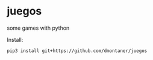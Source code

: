 # juegos
some games with python

Install: 

    pip3 install git+https://github.com/dmontaner/juegos
